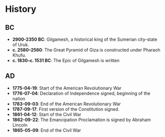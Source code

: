 # History

## BC

- **2900-2350 BC**: Gilgamesh, a historical king of the Sumerian city-state of Uruk.
- **c. 2580–2560**: The Great Pyramid of Giza is constructed under Pharaoh Khufu.
- **c. 1830–c. 1531 BC**: The Epic of Gilgamesh is written

## AD

- **1775-04-19**: Start of the American Revolutionary War
- **1776-07-04**: Declaration of Independence signed, beginning of the nation
- **1783-09-03**: End of the American Revolutionary War
- **1787-09-17**: First version of the Constitution signed.
- **1861-04-12**: Start of the Civil War
- **1862-09-22**: The Emancipation Proclamation is signed by Abraham Lincoln
- **1865-05-09**: End of the Civil War